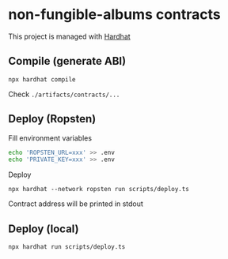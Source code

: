 # non-fungible-albums contracts

This project is managed with [Hardhat](https://hardhat.org/)

## Compile (generate ABI)

```
npx hardhat compile
```

Check `./artifacts/contracts/...`

## Deploy (Ropsten)

Fill environment variables
```bash
echo 'ROPSTEN_URL=xxx' >> .env
echo 'PRIVATE_KEY=xxx' >> .env
```

Deploy
```
npx hardhat --network ropsten run scripts/deploy.ts
```

Contract address will be printed in stdout

## Deploy (local)

```
npx hardhat run scripts/deploy.ts
```
